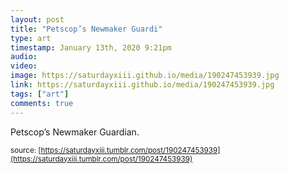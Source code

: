 ```yaml
---
layout: post
title: "Petscop’s Newmaker Guardi"
type: art
timestamp: January 13th, 2020 9:21pm
audio: 
video: 
image: https://saturdayxiii.github.io/media/190247453939.jpg
link: https://saturdayxiii.github.io/media/190247453939.jpg
tags: ["art"]
comments: true
---
```

Petscop’s Newmaker Guardian.

<small>source: [https://saturdayxiii.tumblr.com/post/190247453939](https://saturdayxiii.tumblr.com/post/190247453939)</small>